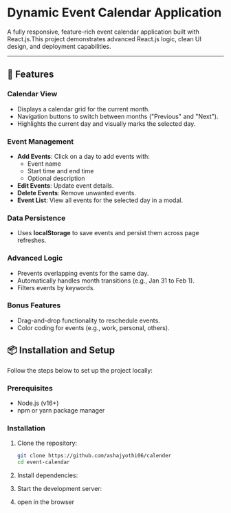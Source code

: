 # Dynamic Event Calendar Application

A fully responsive, feature-rich event calendar application built with React.js.This project demonstrates advanced React.js logic, clean UI design, and deployment capabilities.

---

## 🚀 Features

### Calendar View
- Displays a calendar grid for the current month.
- Navigation buttons to switch between months ("Previous" and "Next").
- Highlights the current day and visually marks the selected day.

### Event Management
- **Add Events**: Click on a day to add events with:
  - Event name
  - Start time and end time
  - Optional description
- **Edit Events**: Update event details.
- **Delete Events**: Remove unwanted events.
- **Event List**: View all events for the selected day in a modal.

### Data Persistence
- Uses **localStorage** to save events and persist them across page refreshes.

### Advanced Logic
- Prevents overlapping events for the same day.
- Automatically handles month transitions (e.g., Jan 31 to Feb 1).
- Filters events by keywords.

### Bonus Features
- Drag-and-drop functionality to reschedule events.
- Color coding for events (e.g., work, personal, others).



## 📦 Installation and Setup

Follow the steps below to set up the project locally:

### Prerequisites
- Node.js (v16+)
- npm or yarn package manager

### Installation
1. Clone the repository:
   ```bash
   git clone https://github.com/ashajyothi06/calender
   cd event-calendar
2. Install dependencies:

3. Start the development server:

4. open in the browser